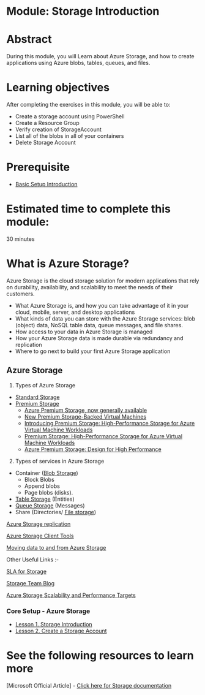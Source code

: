 # Module: Storage Introduction

# Abstract

During this module, you will Learn about Azure Storage, and how to create applications using Azure blobs, tables, queues, and files.

# Learning objectives
After completing the exercises in this module, you will be able to:
* Create a storage account using PowerShell
* Create a Resource Group
* Verify creation of StorageAccount
* List all of the blobs in all of your containers
* Delete Storage Account

# Prerequisite 
* [Basic Setup Introduction](https://github.com/Azure/onboarding-guidance/blob/master/windows/Module%200/L2-SetupIntro.md)

# Estimated time to complete this module:
30 minutes

# What is Azure Storage?
Azure Storage is the cloud storage solution for modern applications that rely on durability, availability, and scalability to meet the needs of their customers.
* What Azure Storage is, and how you can take advantage of it in your cloud, mobile, server, and desktop applications
* What kinds of data you can store with the Azure Storage services: blob (object) data, NoSQL table data, queue messages, and file shares.
* How access to your data in Azure Storage is managed
* How your Azure Storage data is made durable via redundancy and replication
* Where to go next to build your first Azure Storage application

## Azure Storage

1. Types of Azure Storage
  * [Standard Storage](https://azure.microsoft.com/en-us/services/storage/)
  * [Premium Storage](https://azure.microsoft.com/en-us/services/storage/premium-storage/)
    - [Azure Premium Storage, now generally available](https://azure.microsoft.com/en-us/blog/azure-premium-storage-now-generally-available-2/)
    - [New Premium Storage-Backed Virtual Machines](https://azure.microsoft.com/en-us/blog/new-premium-storage-backed-virtual-machines/)
    - [Introducing Premium Storage: High-Performance Storage for Azure Virtual Machine Workloads](https://azure.microsoft.com/en-us/blog/introducing-premium-storage-high-performance-storage-for-azure-virtual-machine-workloads/)
    - [Premium Storage: High-Performance Storage for Azure Virtual Machine Workloads](https://azure.microsoft.com/en-us/documentation/articles/storage-premium-storage/)
    - [Azure Premium Storage: Design for High Performance](https://azure.microsoft.com/en-us/documentation/articles/storage-premium-storage-performance/)
2. Types of services in Azure Storage
  * Container ([Blob Storage](https://azure.microsoft.com/en-us/services/storage/blobs/))
    - Block Blobs
    - Append blobs
    - Page blobs (disks).
  * [Table Storage](https://azure.microsoft.com/en-us/services/storage/tables/) (Entities)
  * [Queue Storage](https://azure.microsoft.com/en-us/services/storage/queues/) (Messages)
  * Share (Directories/ [File storage](https://azure.microsoft.com/en-us/services/storage/files/))

[Azure Storage replication](https://azure.microsoft.com/en-us/documentation/articles/storage-redundancy/)

[Azure Storage Client Tools](https://azure.microsoft.com/en-us/documentation/articles/storage-explorers/)

[Moving data to and from Azure Storage](https://azure.microsoft.com/en-us/documentation/articles/storage-moving-data/)

Other Useful Links :-

[SLA for Storage](https://azure.microsoft.com/en-us/support/legal/sla/storage/v1_1/)

[Storage Team Blog](https://blogs.msdn.microsoft.com/windowsazurestorage/)

[Azure Storage Scalability and Performance Targets](https://azure.microsoft.com/en-us/documentation/articles/storage-scalability-targets/)

### Core Setup - Azure Storage
* [Lesson 1. Storage Introduction](https://github.com/Azure/onboarding-guidance/blob/master/windows/Module%20I/L1-StorageIntro.md)
* [Lesson 2. Create a Storage Account](https://github.com/Azure/onboarding-guidance/blob/master/windows/Module%20I/L2-CreateStorageAccount.md)

# See the following resources to learn more
[Microsoft Official Article] - [Click here for Storage documentation](https://azure.microsoft.com/en-us/documentation/services/storage/)

